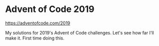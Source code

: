 # Advent of Code 2019

https://adventofcode.com/2019

My solutions for 2019's Advent of Code challenges. Let's see how far I'll make it. First time doing this.
